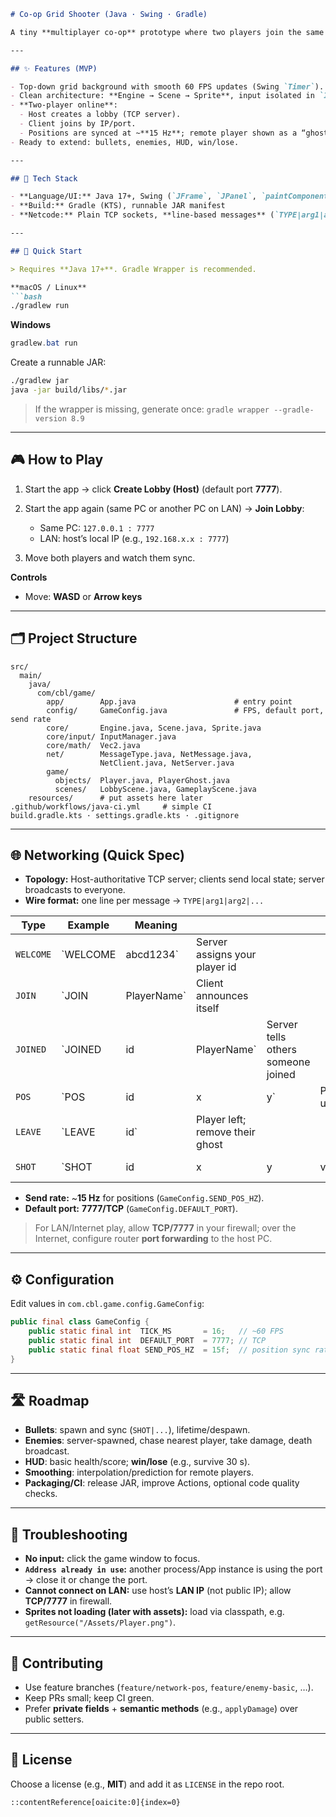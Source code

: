 ````markdown
# Co-op Grid Shooter (Java · Swing · Gradle)

A tiny **multiplayer co-op** prototype where two players join the same grid world and **see each other move in real time**. The project focuses on fundamentals: Swing rendering, input handling, and a simple **host-authoritative TCP** networking model. Built with **Java 17+** and **Gradle**.

---

## ✨ Features (MVP)

- Top-down grid background with smooth 60 FPS updates (Swing `Timer`).
- Clean architecture: **Engine → Scene → Sprite**, input isolated in `InputManager`.
- **Two-player online**:
  - Host creates a lobby (TCP server).
  - Client joins by IP/port.
  - Positions are synced at ~**15 Hz**; remote player shown as a “ghost”.
- Ready to extend: bullets, enemies, HUD, win/lose.

---

## 🧰 Tech Stack

- **Language/UI:** Java 17+, Swing (`JFrame`, `JPanel`, `paintComponent`)
- **Build:** Gradle (KTS), runnable JAR manifest
- **Netcode:** Plain TCP sockets, **line-based messages** (`TYPE|arg1|arg2|...`)

---

## 🚀 Quick Start

> Requires **Java 17+**. Gradle Wrapper is recommended.

**macOS / Linux**
```bash
./gradlew run
````

**Windows**

```powershell
gradlew.bat run
```

Create a runnable JAR:

```bash
./gradlew jar
java -jar build/libs/*.jar
```

> If the wrapper is missing, generate once: `gradle wrapper --gradle-version 8.9`

---

## 🎮 How to Play

1. Start the app → click **Create Lobby (Host)** (default port **7777**).
2. Start the app again (same PC or another PC on LAN) → **Join Lobby**:

   * Same PC: `127.0.0.1 : 7777`
   * LAN: host’s local IP (e.g., `192.168.x.x : 7777`)
3. Move both players and watch them sync.

**Controls**

* Move: **WASD** or **Arrow keys**

---

## 🗂 Project Structure

```
src/
  main/
    java/
      com/cbl/game/
        app/        App.java                      # entry point
        config/     GameConfig.java               # FPS, default port, send rate
        core/       Engine.java, Scene.java, Sprite.java
        core/input/ InputManager.java
        core/math/  Vec2.java
        net/        MessageType.java, NetMessage.java,
                    NetClient.java, NetServer.java
        game/
          objects/  Player.java, PlayerGhost.java
          scenes/   LobbyScene.java, GameplayScene.java
    resources/      # put assets here later
.github/workflows/java-ci.yml     # simple CI
build.gradle.kts · settings.gradle.kts · .gitignore
```

---

## 🌐 Networking (Quick Spec)

* **Topology:** Host-authoritative TCP server; clients send local state; server broadcasts to everyone.
* **Wire format:** one line per message → `TYPE|arg1|arg2|...`

| Type      | Example  | Meaning     |                                 |                                    |                 |                 |                        |
| --------- | -------- | ----------- | ------------------------------- | ---------------------------------- | --------------- | --------------- | ---------------------- |
| `WELCOME` | `WELCOME | abcd1234`   | Server assigns your player id   |                                    |                 |                 |                        |
| `JOIN`    | `JOIN    | PlayerName` | Client announces itself         |                                    |                 |                 |                        |
| `JOINED`  | `JOINED  | id          | PlayerName`                     | Server tells others someone joined |                 |                 |                        |
| `POS`     | `POS     | id          | x                               | y`                                 | Position update |                 |                        |
| `LEAVE`   | `LEAVE   | id`         | Player left; remove their ghost |                                    |                 |                 |                        |
| `SHOT`    | `SHOT    | id          | x                               | y                                  | vx              | vy` *(planned)* | Bullet spawn/broadcast |

* **Send rate:** ~**15 Hz** for positions (`GameConfig.SEND_POS_HZ`).
* **Default port:** **7777/TCP** (`GameConfig.DEFAULT_PORT`).

> For LAN/Internet play, allow **TCP/7777** in your firewall; over the Internet, configure router **port forwarding** to the host PC.

---

## ⚙️ Configuration

Edit values in `com.cbl.game.config.GameConfig`:

```java
public final class GameConfig {
    public static final int  TICK_MS       = 16;   // ~60 FPS
    public static final int  DEFAULT_PORT  = 7777; // TCP
    public static final float SEND_POS_HZ  = 15f;  // position sync rate
}
```

---

## 🛣 Roadmap

* **Bullets**: spawn and sync (`SHOT|...`), lifetime/despawn.
* **Enemies**: server-spawned, chase nearest player, take damage, death broadcast.
* **HUD**: basic health/score; **win/lose** (e.g., survive 30 s).
* **Smoothing**: interpolation/prediction for remote players.
* **Packaging/CI**: release JAR, improve Actions, optional code quality checks.

---

## 🧪 Troubleshooting

* **No input:** click the game window to focus.
* **`Address already in use`:** another process/App instance is using the port → close it or change the port.
* **Cannot connect on LAN:** use host’s **LAN IP** (not public IP); allow **TCP/7777** in firewall.
* **Sprites not loading (later with assets):** load via classpath, e.g. `getResource("/Assets/Player.png")`.

---

## 🤝 Contributing

* Use feature branches (`feature/network-pos`, `feature/enemy-basic`, …).
* Keep PRs small; keep CI green.
* Prefer **private fields** + **semantic methods** (e.g., `applyDamage`) over public setters.

---

## 📜 License

Choose a license (e.g., **MIT**) and add it as `LICENSE` in the repo root.

```
::contentReference[oaicite:0]{index=0}
```
